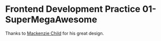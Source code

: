 # Frontend Development Practice 01- SuperMegaAwesome
Thanks to [Mackenzie Child](https://mackenziechild.me/) for his great design.
